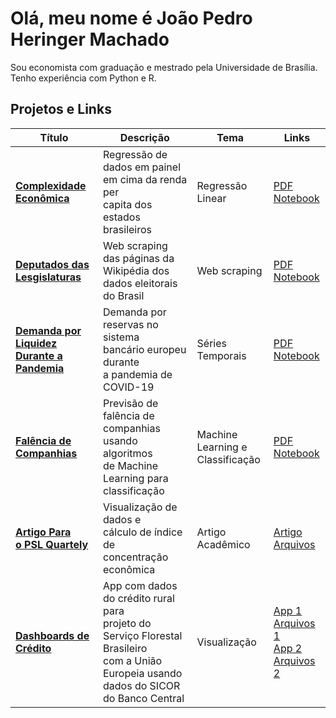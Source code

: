 # Olá, meu nome é João Pedro Heringer Machado 

Sou economista com graduação e mestrado pela Universidade de Brasília. Tenho experiência com Python e R. 

## Projetos e Links

|Título|Descrição|Tema|Links|
|---|---|---|---|
|**[Complexidade <br> Econômica](https://github.com/jpeconomia/exports-complexity)**| Regressão de dados em painel <br> em cima da renda per <br> capita dos estados brasileiros|Regressão Linear| [PDF](https://github.com/jpeconomia/exports-complexity/blob/main/Complexidade%20econ%C3%B4mica%20e%20renda%20per%20capita.pdf) <br> [Notebook](https://github.com/jpeconomia/exports-complexity/blob/main/Complexidade%20econ%C3%B4mica%20e%20renda%20per%20capita.ipynb)|
|**[Deputados das <br> Lesgislaturas](https://github.com/jpeconomia/web-scraping-eleicao)**|Web scraping das páginas da <br> Wikipédia dos dados eleitorais <br> do Brasil|Web scraping|[PDF](https://github.com/jpeconomia/web-scraping-eleicao/blob/main/Web%20Scraping%20das%20Lesgislaturas.pdf) <br> [Notebook](https://github.com/jpeconomia/web-scraping-eleicao/blob/main/Web%20Scraping%20das%20Lesgislaturas.ipynb)|
|**[Demanda por Liquidez <br> Durante a Pandemia](https://github.com/jpeconomia/dados-de-liquidez)**|Demanda por reservas no sistema <br> bancário europeu durante <br> a pandemia de COVID-19|Séries <br> Temporais|[PDF](https://github.com/jpeconomia/dados-de-liquidez/blob/main/Liquidity%20data.pdf) <br> [Notebook](https://github.com/jpeconomia/dados-de-liquidez/blob/main/Liquidity%20data.ipynb)|
|**[Falência de <br> Companhias](https://github.com/jpeconomia/ML-classification)**|Previsão de falência de <br> companhias usando algoritmos <br> de Machine Learning para <br> classificação|Machine <br> Learning e <br> Classificação|[PDF](https://github.com/jpeconomia/ML-classification/blob/main/Company%20Bankruptcy.pdf) <br> [Notebook](https://github.com/jpeconomia/ML-classification/blob/main/Company%20Bankruptcy.ipynb)|
|**[Artigo Para <br> o PSL Quartely](https://github.com/jpeconomia/artigo-PSL)**|Visualização de dados e <br> cálculo de índice de <br> concentração econômica|Artigo <br> Acadêmico|[Artigo](https://rosa.uniroma1.it/rosa04/psl_quarterly_review/article/view/18916/17291) <br> [Arquivos](https://github.com/jpeconomia/artigo-PSL)|
|**[Dashboards de Crédito](https://github.com/jpeconomia/app-credito-programas)**|App com dados do crédito rural para <br> projeto do Serviço Florestal Brasileiro <br> com a União Europeia usando <br> dados do SICOR do Banco Central|Visualização|[App 1](https://app-credito-programas.onrender.com/) <br> [Arquivos 1](https://github.com/jpeconomia/app-credito-programas) <br> [App 2](https://dash-credito-rural.onrender.com/) <br> [Arquivos 2](https://github.com/jpeconomia/Dados-de-Cr-dito-Rural)|




<!--
**jpeconomia/jpeconomia** is a ✨ _special_ ✨ repository because its `README.md` (this file) appears on your GitHub profile.

Here are some ideas to get you started:

- 🔭 I’m currently working on ...
- 🌱 I’m currently learning ...
- 👯 I’m looking to collaborate on ...
- 🤔 I’m looking for help with ...
- 💬 Ask me about ...
- 📫 How to reach me: ...
- 😄 Pronouns: ...
- ⚡ Fun fact: ...
-->
